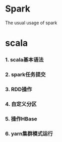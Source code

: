 # Spark
The usual usage of spark

# scala
### 1. scala基本语法
### 2. spark任务提交
### 3. RDD操作
### 4. 自定义分区
### 5. 操作HBase
### 6. yarn集群模式运行
